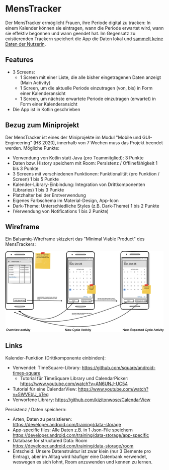 # MensTracker
Der MensTracker ermöglicht Frauen, ihre Periode digital zu tracken: In einem Kalender können sie eintragen, wann die Periode erwartet wird, wann sie effektiv begonnen und wann geendet hat. Im Gegensatz zu existierenden Trackern speichert die App die Daten lokal und [sammelt keine Daten der Nutzerin](https://media.ccc.de/v/36c3-10693-no_body_s_business_but_mine_a_dive_into_menstruation_apps).

## Features
* 3 Screens:
  * 1 Screen mit einer Liste, die alle bisher eingetragenen Daten anzeigt (Main Activity)
  * 1 Screen, um die aktuelle Periode einzutragen (von, bis) in Form einer Kalenderansicht
  * 1 Screen, um nächste erwartete Periode einzutragen (erwartet) in Form einer Kalenderansicht
* Die App ist in Kotlin geschrieben

## Bezug zum Miniprojekt
Der MensTracker ist eines der Miniprojekte im Modul "Mobile und GUI-Engineering" (HS 2020), innerhalb von 7 Wochen muss das Projekt beendet werden.
Mögliche Punkte:

* Verwendung von Kotlin statt Java (pro Teammitglied): 3 Punkte
* Daten bzw. History speichern mit Room: Persistenz / Offlinefähigkeit 1 bis 3 Punkte
* 3 Screens mit verschiedenen Funktionen: Funktionalität (pro Funktion / Screen) 1 bis 5 Punkte
* Kalender-Library-Einbindung: Integration von Drittkomponenten (Libraries) 1 bis 3 Punkte
* Platzhalter bei der Erstverwendung
* Eigenes Farbschema im Material-Design, App-Icon
* Dark-Theme: Unterschiedliche Styles (z.B. Dark-Theme) 1 bis 2 Punkte
* (Verwendung von Notifications 1 bis 2 Punkte)

## Wireframe

Ein Balsamiq-Wireframe skizziert das "Minimal Viable Product" des MensTrackers:

![](img/wireframe.png)

## Links

Kalender-Funktion (Drittkomponente einbinden):

* Verwendet: TimeSquare-Library: https://github.com/square/android-times-square
  * Tutorial für TimeSquare Library und CalendarPicker: https://www.youtube.com/watch?v=AN6UNJ-UC54
* Tutorial für eine CalendarView: https://www.youtube.com/watch?v=5WVEbU_bTeg
* Verworfene Library: https://github.com/kizitonwose/CalendarView

Persistenz / Daten speichern:

* Arten, Daten zu persistieren: 
  https://developer.android.com/training/data-storage
* App-specific files: Alle Daten z.B. in 1 Json-File speichern
  https://developer.android.com/training/data-storage/app-specific
* Database for structured Data: Room
  https://developer.android.com/training/data-storage/room
* Entscheid: Unsere Datenstruktur ist zwar klein (nur 3 Elemente pro Eintrag), aber im Alltag wird häufiger eine Datenbank verwendet, weswegen es sich lohnt, Room anzuwenden und kennen zu lernen.

